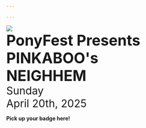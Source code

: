 ```yaml
---

---
```


<div class="front-page-container">
	<div class="front-image" style="display: inline-block;">
        <img src="/images/PinkaboosNeighhem.png" style="max-width: 900px">
    </div>
	<div>
        <h1 style="font-size: 2.8em; margin: 0">PonyFest Presents <br> PINKABOO's <br> NEIGHHEM</h1>
        <p style="font-size: 2em; margin: 0">Sunday</p>
        <p style="font-size: 2em; margin: 0">April 20th, 2025</p>
        <!-- <div class="discord-box"> -->
        <div>
            <p style="font-weight: bold;">Pick up your badge here!</p>
            <p><a href="https://discord.gg/nSDGJCg" class="discord"></a><br>
            <span id="onlineSpan" style="font-weight: normal;"></span></p>
        </div>
    </div>
</div>


<script type="text/javascript">
var onlineSpan = document.getElementById('onlineSpan');
if (window.fetch) {
	async function update() {
		let result = await fetch("https://discordapp.com/api/guilds/690991376514547754/widget.json");
		let json = await result.json();
		let online = json['presence_count'];
		if (online) {
			if (online.toLocaleString) {
				online = online.toLocaleString();
			} else {
				online = online.toString();
			}
			onlineSpan.innerHTML =  online + ' online now!';
		}
	}
	update();
	setTimeout(update, 300000);
}
</script>
